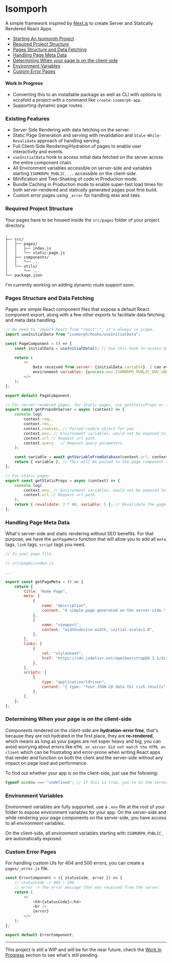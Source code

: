 # Isomporh

A simple framework inspired by [Next.js](https://nextjs.org/) to create Server and Statically Rendered React Apps.

- [Starting An Isomorph Project](#work-in-progress)
- [Required Project Structure](#required-project-structure)
- [Pages Structure and Data Fetching](#pages-structure-and-data-fetching)
- [Handling Page Meta Data](#handling-page-meta-data)
- [Determining When your page is on the client-side](#determining-when-your-page-is-on-the-client-side)
- [Environment Variables](#environment-variables)
- [Custom Error Pages](#custom-error-pages)

#### Work In Progress

- Converting this to an installable package as well as CLI with options to sccafold a project with a command like `create-isomorph-app`.
- Supporting dynamic page routes.

### Existing Features

- Server Side Rendering with data fetching on the server.
- Static Page Generation and serving with revalidation and `Stale-While-Revalidate` approach of handling serving.
- Full Client-Side Rendering/Hydration of pages to enable user interactivity and events.
- `useInitialData` hook to access initial data fetched on the server across the entire component chain.
- All Environment variables accessible on server-side and variables starting `ISOMORPH_PUBLIC_...` accessible on the client-side.
- Minification and Tree-Shaking of code in Production mode.
- Bundle Caching in Production mode to enable super-fast load times for both server-rendered and statically generated pages post first build.
- Custom error pages using `_error` for handling `404`s and `500`s.

### Required Project Structure

Your pages have to be housed inside the `src/pages` folder of your project directory.

```
.
├── src/
│   ├── pages/
│   │   ├── index.js
│   │   └── static-page.js
│   ├── components/
│   │   └── ...
│   └── utils/
│       └── ...
└── package.json
```

I'm currently working on adding dynamic route support soon.

### Pages Structure and Data Fetching

Pages are simple React component files that expose a default React component export, along with a few other exports to facilitate data fetching and meta data handling.

```javascript
// No need to 'import React from "react";', it's always in scope.
import useInitialData from "isomorph/hooks/useInitialData";

const PageComponent = () => {
	const initialData = useInitialData(); // Use this hook to access data fetched for the page in getPropsOnServer/getStaticProps.

	return (
		<>
			Data received from server: {initialData.variable}. I can even have
			environment variables: {process.env.ISOMORPH_PUBLIC_ENV_VAR}.
		</>
	);
};

export default PageComponent;

// For server-rendered pages, for static pages, use getStaticProps or skip both of these data fetcher functions.
export const getPropsOnServer = async (context) => {
	console.log(
        context.req,
		context.res,
        context.cookies, // Parsed cookie object for you
        context.env, // Environment variables, would not be exposed to the client.
        context.url // Request url path.
        context.query   // Request query parameters
    );

    const variable = await getVariableFromDatabase(context.url, context.cookies);
    return { variable }; // This will be passed to the page component and can be accessed using the `useInitialData` hook.
};

// For static pages
export const getStaticProps = async (context) => {
    console.log(
        context.env, // Environment variables, would not be exposed to the client.
        context.url // Request url path.
    );
    return { revalidate: 3 * 60, variable: 5 }; // Revalidate the page after 3 minutes, pass the rest of the payload as initial data.
};
```

### Handling Page Meta Data

What's server-side and static rendering without SEO benefits. For that purpose, we have the `getPageMeta` function that will allow you to add all `meta` tags, `link` tags, `script` tags you need.

```javascript
// In your page file.

// src/pages/index.js

...

export const getPageMeta = () => {
	return {
		title: "Home Page",
		meta: [
			{
				name: "description",
				content: "A simple page generated on the server-side.",
			},
			{
				name: "viewport",
				content: "width=device-width, initial-scale=1.0",
			},
		],
		links: [
			{
				rel: "stylesheet",
				href: "https://cdn.jsdelivr.net/npm/bootstrap@4.3.1/dist/css/bootstrap.min.css",
			},
		],
		scripts: [
			{
				type: "application/ld+json",
				content: '{ type: "Your JSON LD data for rich results" }',
			},
		],
	};
};
```

### Determining When your page is on the client-side

Components rendered on the client-side are **hydration-error free**, that's because they are not hydrated in the first place, they are **re-rendered**, which means as long as your pages are not super heavy and big, you can avoid worrying about errors like `HTML on server did not match the HTML on client` which can be frustrating and error-prone when writing React apps that render and function on both the client and the server-side without any impact on page load and performance.

To find out whether your app is on the client-side, just use the following:

```javascript
typeof window === "undefined"; // If this is true, you're on the server-side.
```

### Environment Variables

Environment variables are fully supported, use a `.env` file at the root of your folder to expose environment variables for your app. On the server-side and while rendering your page components on the server-side, you have access to all environment variables.

On the client-side, all environment variables starting with `ISOMORPH_PUBLIC_` are automatically exposed.

### Custom Error Pages

For handling custom UIs for 404 and 500 errors, you can create a `pages/_error.js` file.

```javascript
const ErrorComponent = ({ statusCode, error }) => {
	// statusCode -> 404 | 500
	// error -> The error message that was received from the server.
	return (
		<>
			<h4>{statusCode}</h4>
			<br />
			{error}
		</>
	);
};

export default ErrorComponent;
```

---

This project is still a WIP and will be for the near future, check the [Work In Progress](#work-in-progress) section to see what's still pending.
